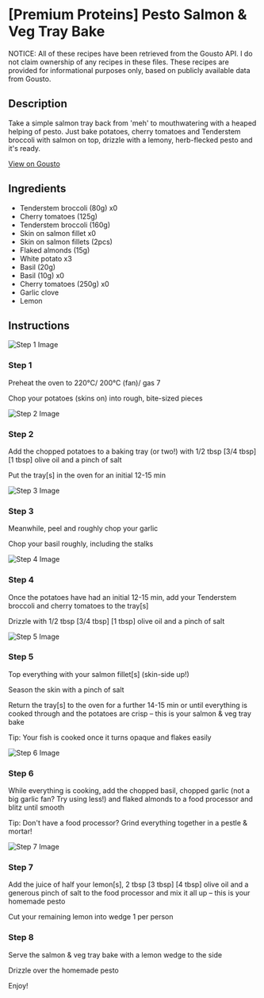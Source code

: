 # [Premium Proteins] Pesto Salmon & Veg Tray Bake

NOTICE: All of these recipes have been retrieved from the Gousto API. I do not claim ownership of any recipes in these files. These recipes are provided for informational purposes only, based on publicly available data from Gousto.

## Description

Take a simple salmon tray back from 'meh' to mouthwatering with a heaped helping of pesto. Just bake potatoes, cherry tomatoes and Tenderstem broccoli with salmon on top, drizzle with a lemony, herb-flecked pesto and it's ready. 

[View on Gousto](https://www.gousto.co.uk/recipes/cookbook/premium-proteins-pesto-salmon-veg-tray-bake)

## Ingredients

- Tenderstem broccoli (80g) x0
- Cherry tomatoes (125g)
- Tenderstem broccoli (160g)
- Skin on salmon fillet x0
- Skin on salmon fillets (2pcs)
- Flaked almonds (15g)
- White potato x3
- Basil (20g)
- Basil (10g) x0
- Cherry tomatoes (250g) x0
- Garlic clove
- Lemon

## Instructions

![Step 1 Image](https://production-media.gousto.co.uk/cms/recipe-step-image/Step-1-11-1726498035452-x200.jpg)

### Step 1

Preheat the oven to 220°C/ 200°C (fan)/ gas 7

Chop your potatoes (skins on) into rough, bite-sized pieces

![Step 2 Image](https://production-media.gousto.co.uk/cms/recipe-step-image/Step-2-12-1726498039441-x200.jpg)

### Step 2

Add the chopped potatoes to a baking tray (or two!) with 1/2 tbsp <span class="text-purple">[3/4 tbsp]</span> <span class="text-danger">[1 tbsp] </span>olive oil and a pinch of salt

Put the tray[s] in the oven for an initial 12-15 min

![Step 3 Image](https://production-media.gousto.co.uk/cms/recipe-step-image/step-3-13-1726498042987-x200.jpg)

### Step 3

Meanwhile, peel and roughly chop your garlic

Chop your basil roughly, including the stalks

![Step 4 Image](https://production-media.gousto.co.uk/cms/recipe-step-image/Step-4-14-1726498047387-x200.jpg)

### Step 4

Once the potatoes have had an initial 12-15 min, add your Tenderstem broccoli and cherry tomatoes to the tray[s]

Drizzle with 1/2 tbsp <span class="text-purple">[3/4 tbsp]</span> <span class="text-danger">[1 tbsp]</span> olive oil and a pinch of salt

![Step 5 Image](https://production-media.gousto.co.uk/cms/recipe-step-image/Step-5-13-1726498052344-x200.jpg)

### Step 5

Top everything with your salmon fillet[s] (skin-side up!)

Season the skin with a pinch of salt

Return the tray[s] to the oven for a further 14-15 min or until everything is cooked through and the potatoes are crisp – this is your salmon & veg tray bake

Tip: Your fish is cooked once it turns opaque and flakes easily

![Step 6 Image](https://production-media.gousto.co.uk/cms/recipe-step-image/Step-6-14-1726498058488-x200.jpg)

### Step 6

While everything is cooking, add the chopped basil, chopped garlic (not a big garlic fan? Try using less!) and flaked almonds to a food processor and blitz until smooth

Tip: Don't have a food processor? Grind everything together in a pestle & mortar!

![Step 7 Image](https://production-media.gousto.co.uk/cms/recipe-step-image/Step-7-11-1726498063648-x200.jpg)

### Step 7

Add the juice of half your lemon[s], 2 tbsp <span class="text-purple">[3 tbsp]</span> <span class="text-danger">[4 tbsp]</span> olive oil and a generous pinch of salt to the food processor and mix it all up – this is your homemade pesto

Cut your remaining lemon into wedge 1 per person

### Step 8

Serve the salmon & veg tray bake with a lemon wedge to the side

Drizzle over the homemade pesto

Enjoy!

